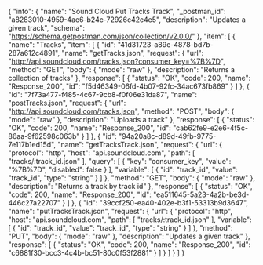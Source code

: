 {
  "info": {
    "name": "Sound Cloud Put Tracks Track",
    "_postman_id": "a8283010-4959-4ae6-b24c-72926c42c4e5",
    "description": "Updates a given track",
    "schema": "https://schema.getpostman.com/json/collection/v2.0.0/"
  },
  "item": [
    {
      "name": "Tracks",
      "item": [
        {
          "id": "41d31723-a89e-4878-bd7b-287a612c4891",
          "name": "getTracks.json",
          "request": {
            "url": "http://api.soundcloud.com/tracks.json?consumer_key=%7B%7D",
            "method": "GET",
            "body": {
              "mode": "raw"
            },
            "description": "Returns a collection of tracks"
          },
          "response": [
            {
              "status": "OK",
              "code": 200,
              "name": "Response_200",
              "id": "f5d46349-06fd-4b07-92fc-34ac673fb869"
            }
          ]
        },
        {
          "id": "7f73a477-f485-4c67-9cb8-f0f06e31da87",
          "name": "postTracks.json",
          "request": {
            "url": "http://api.soundcloud.com/tracks.json",
            "method": "POST",
            "body": {
              "mode": "raw"
            },
            "description": "Uploads a track"
          },
          "response": [
            {
              "status": "OK",
              "code": 200,
              "name": "Response_200",
              "id": "cab62fe9-e2e6-4f5c-86aa-9f62598c063b"
            }
          ]
        },
        {
          "id": "94a20a8c-d89d-49fb-9775-7e117b1ed15d",
          "name": "getTracksTrack.json",
          "request": {
            "url": {
              "protocol": "http",
              "host": "api.soundcloud.com",
              "path": [
                "tracks/:track_id.json"
              ],
              "query": [
                {
                  "key": "consumer_key",
                  "value": "%7B%7D",
                  "disabled": false
                }
              ],
              "variable": [
                {
                  "id": "track_id",
                  "value": "track_id",
                  "type": "string"
                }
              ]
            },
            "method": "GET",
            "body": {
              "mode": "raw"
            },
            "description": "Returns a track by track id"
          },
          "response": [
            {
              "status": "OK",
              "code": 200,
              "name": "Response_200",
              "id": "ea511645-5a23-4a2b-be3d-446c27a22707"
            }
          ]
        },
        {
          "id": "39ccf250-ea40-402e-b3f1-53313b9d3647",
          "name": "putTracksTrack.json",
          "request": {
            "url": {
              "protocol": "http",
              "host": "api.soundcloud.com",
              "path": [
                "tracks/:track_id.json"
              ],
              "variable": [
                {
                  "id": "track_id",
                  "value": "track_id",
                  "type": "string"
                }
              ]
            },
            "method": "PUT",
            "body": {
              "mode": "raw"
            },
            "description": "Updates a given track"
          },
          "response": [
            {
              "status": "OK",
              "code": 200,
              "name": "Response_200",
              "id": "c6881f30-bcc3-4c4b-bc51-80c0f53f2881"
            }
          ]
        }
      ]
    }
  ]
}
